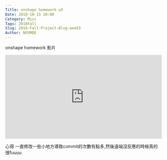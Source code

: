 ```yaml
---
Title: onshape homework w5
Date: 2018-10-15 20:00
Category: Misc
Tags: 2018Fall
Slug: 2018-Fall-Project-Blog-week5
Author: NFUMDE
---
```


 onshape homework 影片
 
<!-- PELICAN_END_SUMMARY -->

<div style="position:relative;height:0;padding-bottom:53.65%"><iframe src="https://www.youtube.com/embed/ZCd_uYT5kyI?ecver=2" style="position:absolute;width:100%;height:100%;left:0" width="671" height="360" frameborder="0" allow="autoplay; encrypted-media" allowfullscreen></iframe></div>

 心得
一直修改一些小地方導致commit的次數有點多,然後遠端沒反應的時候真的很fuuuu




